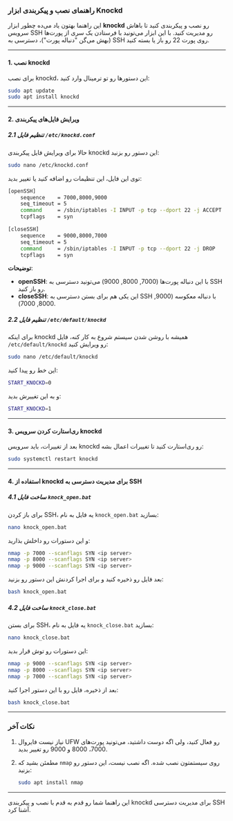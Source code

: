 ### راهنمای نصب و پیکربندی ابزار Knockd

این راهنما بهتون یاد می‌ده چطور ابزار **knockd** رو نصب و پیکربندی کنید تا باهاش سرویس SSH رو مدیریت کنید. با این ابزار می‌تونید با فرستادن یک سری از پورت‌ها (بهش می‌گن "دنباله پورت")، دسترسی به SSH روی پورت 22 رو باز یا بسته کنید.

---

#### 1. نصب knockd

برای نصب knockd، این دستورها رو تو ترمینال وارد کنید:

```bash
sudo apt update
sudo apt install knockd
```

---

#### 2. ویرایش فایل‌های پیکربندی

##### 2.1 تنظیم فایل `/etc/knockd.conf`

حالا برای ویرایش فایل پیکربندی knockd این دستور رو بزنید:

```bash
sudo nano /etc/knockd.conf
```

توی این فایل، این تنظیمات رو اضافه کنید یا تغییر بدید:

```bash
[openSSH]
    sequence    = 7000,8000,9000
    seq_timeout = 5
    command     = /sbin/iptables -I INPUT -p tcp --dport 22 -j ACCEPT
    tcpflags    = syn

[closeSSH]
    sequence    = 9000,8000,7000
    seq_timeout = 5
    command     = /sbin/iptables -I INPUT -p tcp --dport 22 -j DROP
    tcpflags    = syn
```

**توضیحات**:
- **openSSH**: با این دنباله پورت‌ها (7000, 8000, 9000) می‌تونید دسترسی به SSH رو باز کنید.
- **closeSSH**: این یکی هم برای بستن دسترسی به SSH با دنباله معکوسه (9000, 8000, 7000).

##### 2.2 تنظیم فایل `/etc/default/knockd`

برای اینکه knockd همیشه با روشن شدن سیستم شروع به کار کنه، فایل `/etc/default/knockd` رو ویرایش کنید:

```bash
sudo nano /etc/default/knockd
```

این خط رو پیدا کنید:

```bash
START_KNOCKD=0
```

و به این تغییرش بدید:

```bash
START_KNOCKD=1
```

---

#### 3. ری‌استارت کردن سرویس knockd

بعد از تغییرات، باید سرویس knockd رو ری‌استارت کنید تا تغییرات اعمال بشه:

```bash
sudo systemctl restart knockd
```

---

#### 4. استفاده از knockd برای مدیریت دسترسی به SSH

##### 4.1 ساخت فایل `knock_open.bat`

برای باز کردن SSH، یه فایل به نام `knock_open.bat` بسازید:

```bash
nano knock_open.bat
```

و این دستورات رو داخلش بذارید:

```bash
nmap -p 7000 --scanflags SYN <ip server>
nmap -p 8000 --scanflags SYN <ip server>
nmap -p 9000 --scanflags SYN <ip server>
```

بعد فایل رو ذخیره کنید و برای اجرا کردنش این دستور رو بزنید:

```bash
bash knock_open.bat
```

##### 4.2 ساخت فایل `knock_close.bat`

برای بستن SSH، یه فایل به نام `knock_close.bat` بسازید:

```bash
nano knock_close.bat
```

این دستورات رو توش قرار بدید:

```bash
nmap -p 9000 --scanflags SYN <ip server>
nmap -p 8000 --scanflags SYN <ip server>
nmap -p 7000 --scanflags SYN <ip server>
```

بعد از ذخیره، فایل رو با این دستور اجرا کنید:

```bash
bash knock_close.bat
```

---

### نکات آخر

1. نیاز نیست فایروال UFW رو فعال کنید، ولی اگه دوست داشتید، می‌تونید پورت‌های 7000، 8000 و 9000 رو تغییر بدید.
2. مطمئن بشید که `nmap` روی سیستمتون نصب شده. اگه نصب نیست، این دستور رو بزنید:

   ```bash
   sudo apt install nmap
   ```

---

این راهنما شما رو قدم به قدم با نصب و پیکربندی knockd برای مدیریت دسترسی SSH آشنا کرد.
